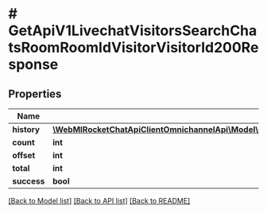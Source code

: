# # GetApiV1LivechatVisitorsSearchChatsRoomRoomIdVisitorVisitorId200Response

## Properties

Name | Type | Description | Notes
------------ | ------------- | ------------- | -------------
**history** | [**\WebMIRocketChatApiClientOmnichannelApi\Model\GetApiV1LivechatVisitorsSearchChatsRoomRoomIdVisitorVisitorId200ResponseHistoryInner[]**](GetApiV1LivechatVisitorsSearchChatsRoomRoomIdVisitorVisitorId200ResponseHistoryInner.md) |  | [optional]
**count** | **int** |  | [optional]
**offset** | **int** |  | [optional]
**total** | **int** |  | [optional]
**success** | **bool** |  | [optional]

[[Back to Model list]](../../README.md#models) [[Back to API list]](../../README.md#endpoints) [[Back to README]](../../README.md)
